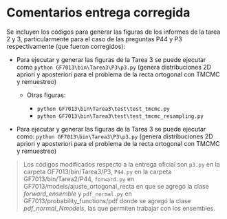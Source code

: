 # Comentarios entrega corregida

Se incluyen los códigos para generar las figuras de los informes de la tarea 2 y 3, particularmente para el caso de las preguntas P44 y P3 respectivamente (que fueron corregidos):

- Para ejecutar y generar las figuras de la Tarea 3 se puede ejecutar como `python GF7013\bin\Tarea3\P3\p3.py`  (genera distribuciones 2D apriori y aposteriori para el problema de la recta ortogonal con TMCMC y remuestreo)

  - Otras figuras:

    - `python GF7013\bin\Tarea3\test\test_tmcmc.py`
    - `python GF7013\bin\Tarea3\test\test_tmcmc_resampling.py`
- Para ejecutar y generar las figuras de la Tarea 3 se puede ejecutar como: `python GF7013\bin\Tarea3\P3\p3.py`  (genera distribuciones 2D apriori y aposteriori para el problema de la recta ortogonal con TMCMC y remuestreo)

> Los códigos modificados respecto a la entrega oficial son `p3.py` en la carpeta GF7013/bin/Tarea3/P3, `P44.py` en la carpeta GF7013/bin/Tarea2/P44, `forward.py` en  GF7013/models/ajuste_ortogonal_recta en que se agregó la clase *forward_ensemble* y `pdf_normal.py` en GF7013/probability_functions/pdf donde se agregó la clase  *pdf_normal_Nmodels*, las que permiten trabajar con los ensembles.
